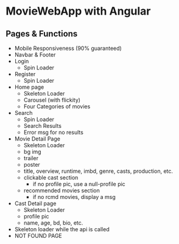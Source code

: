 # MovieWebApp with Angular
## Pages & Functions 
- Mobile Responsiveness (90% guaranteed)
- Navbar & Footer
- Login
  - Spin Loader
- Register
  - Spin Loader
- Home page 
  - Skeleton Loader
  - Carousel (with flickity)
  - Four Categories of movies
- Search 
  - Spin Loader 
  - Search Results 
  - Error msg for no results 
- Movie Detail Page 
  - Skeleton Loader 
  - bg img 
  - trailer 
  - poster 
  - title, overview, runtime, imbd, genre, casts, production, etc. 
  - clickable cast section 
    - if no profile pic, use a null-profile pic 
  - recommended movies section 
    - if no rcmd movies, display a msg 
- Cast Detail page 
  - Skeleton Loader 
  - profile pic 
  - name, age, bd, bio, etc. 
- Skeleton loader while the api is called 
- NOT FOUND PAGE 

